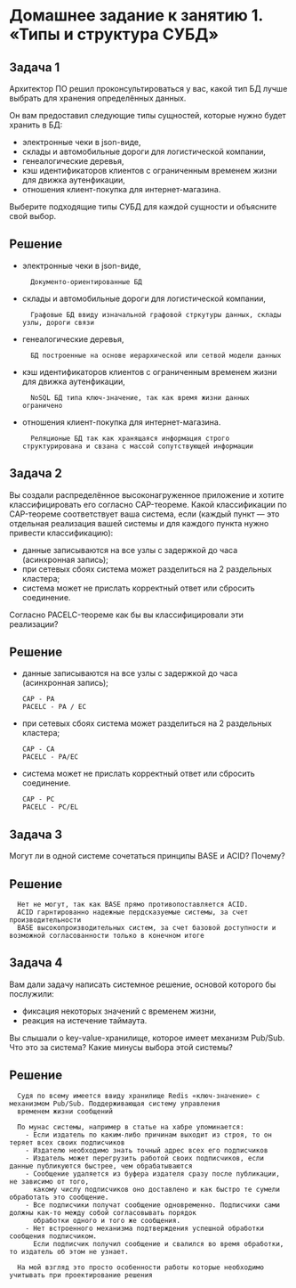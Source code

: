 # Домашнее задание к занятию 1. «Типы и структура СУБД»


## Задача 1

Архитектор ПО решил проконсультироваться у вас, какой тип БД 
лучше выбрать для хранения определённых данных.

Он вам предоставил следующие типы сущностей, которые нужно будет хранить в БД:

- электронные чеки в json-виде,
- склады и автомобильные дороги для логистической компании,
- генеалогические деревья,
- кэш идентификаторов клиентов с ограниченным временем жизни для движка аутенфикации,
- отношения клиент-покупка для интернет-магазина.

Выберите подходящие типы СУБД для каждой сущности и объясните свой выбор.

## Решение

- электронные чеки в json-виде,

        Документо-ориентированные БД
- склады и автомобильные дороги для логистической компании,

        Графовые БД ввиду изначальной графовой стркутуры данных, склады узлы, дороги связи
- генеалогические деревья,

        БД построенные на основе иерархической или сетвой модели данных 
- кэш идентификаторов клиентов с ограниченным временем жизни для движка аутенфикации,

        NoSQL БД типа ключ-значение, так как время жизни данных ограничено
- отношения клиент-покупка для интернет-магазина.

        Реляционые БД так как хранящаяся информация строго структурирована и свзана с массой сопутствующей информации



## Задача 2

Вы создали распределённое высоконагруженное приложение и хотите классифицировать его согласно 
CAP-теореме. Какой классификации по CAP-теореме соответствует ваша система, если 
(каждый пункт — это отдельная реализация вашей системы и для каждого пункта нужно привести классификацию):

- данные записываются на все узлы с задержкой до часа (асинхронная запись);
- при сетевых сбоях система может разделиться на 2 раздельных кластера;
- система может не прислать корректный ответ или сбросить соединение.

Согласно PACELC-теореме как бы вы классифицировали эти реализации?

## Решение

- данные записываются на все узлы с задержкой до часа (асинхронная запись);
        
      CAP - PA
      PACELC - PA / EC

- при сетевых сбоях система может разделиться на 2 раздельных кластера;
        
      CAP - CA
      PACELC - PA/EC

- система может не прислать корректный ответ или сбросить соединение.
        
      CAP - PC 
      PACELC - PC/EL

## Задача 3

Могут ли в одной системе сочетаться принципы BASE и ACID? Почему?

## Решение

      Нет не могут, так как BASE прямо противопоставляется ACID.
      ACID гарнтированно надежные пердсказуемые системы, за счет производительности
      BASE высокопроизводительных систем, за счет базовой доступности и возможной согласованности только в конечном итоге 


## Задача 4

Вам дали задачу написать системное решение, основой которого бы послужили:

- фиксация некоторых значений с временем жизни,
- реакция на истечение таймаута.

Вы слышали о key-value-хранилище, которое имеет механизм Pub/Sub. 
Что это за система? Какие минусы выбора этой системы?
  
## Решение
    

      Судя по всему имеется ввиду хранилище Redis «ключ-значение» с механизмом Pub/Sub. Поддерживающая систему управления
      временем жизни сообщений

      По мунас системы, например в статье на хабре упоминается: 
        - Если издатель по каким-либо причинам выходит из строя, то он теряет всех своих подписчиков
        - Издателю необходимо знать точный адрес всех его подписчиков
        - Издатель может перегрузить работой своих подписчиков, если данные публикуются быстрее, чем обрабатываются
        - Сообщение удаляется из буфера издателя сразу после публикации, не зависимо от того,
          какому числу подписчиков оно доставлено и как быстро те сумели обработать это сообщение.
        - Все подписчики получат сообщение одновременно. Подписчики сами должны как-то между собой согласовывать порядок
          обработки одного и того же сообщения.
        - Нет встроенного механизма подтверждения успешной обработки сообщения подписчиком.
          Если подписчик получил сообщение и свалился во время обработки, то издатель об этом не узнает.
      
      На мой взгляд это просто особенности работы которые необходимо учитывать при проектирование решения
      
      